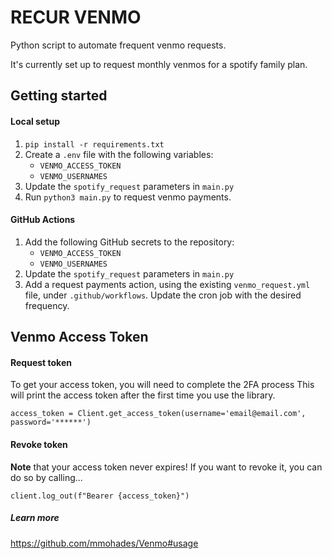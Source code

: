 # RECUR VENMO
Python script to automate frequent venmo requests.

It's currently set up to request monthly venmos for a spotify family plan.

## Getting started

#### Local setup
1. `pip install -r requirements.txt`
1. Create a `.env` file with the following variables:
    - `VENMO_ACCESS_TOKEN`
    - `VENMO_USERNAMES`
1. Update the `spotify_request` parameters in `main.py` 
1. Run `python3 main.py` to request venmo payments.

#### GitHub Actions
1. Add the following GitHub secrets to the repository:
    - `VENMO_ACCESS_TOKEN`
    - `VENMO_USERNAMES`
1. Update the `spotify_request` parameters in `main.py` 
1. Add a request payments action, using the existing `venmo_request.yml` file, under `.github/workflows`. Update the cron job with the desired frequency.

## Venmo Access Token

#### Request token
To get your access token, you will need to complete the 2FA process
This will print the access token after the first time you use the library.

```
access_token = Client.get_access_token(username='email@email.com', password='******')
```

#### Revoke token
**Note** that your access token never expires! If you want to revoke it, you can do so by calling...

```
client.log_out(f"Bearer {access_token}")
```

##### Learn more
https://github.com/mmohades/Venmo#usage
